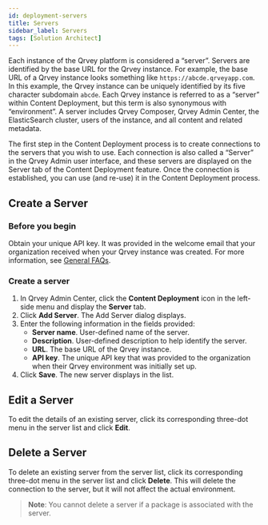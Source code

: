 ```yaml
---
id: deployment-servers 
title: Servers
sidebar_label: Servers
tags: [Solution Architect]
---
```


<div style={{textAlign: "justify"}}>

Each instance of the Qrvey platform is considered a “server”. Servers are identified by the base URL for the Qrvey instance.  For example, the base URL of a Qrvey instance looks something like `https://abcde.qrveyapp.com`.  In this example, the Qrvey instance can be uniquely identified by its five character subdomain `abcde`.  Each Qrvey instance is referred to as a “server” within Content Deployment, but this term is also synonymous with “environment”. A server includes Qrvey Composer, Qrvey Admin Center, the ElasticSearch cluster, users of the instance, and all content and related metadata.

The first step in the Content Deployment process is to create connections to the servers that you wish to use. Each connection is also called a “Server” in the Qrvey Admin user interface, and these servers are displayed on the Server tab of the Content Deployment feature. Once the connection is established, you can use (and re-use) it in the Content Deployment process. 

## Create a Server

### Before you begin
Obtain your unique API key. It was provided in the welcome email that your organization received when your Qrvey instance was created. For more information, see [General FAQs](../../faqs/faqs.md).

### Create a server
1. In Qrvey Admin Center, click the **Content Deployment** icon in the left-side menu and display the **Server** tab. 
2. Click **Add Server**. The Add Server dialog displays. 
3. Enter the following information in the fields provided:
    * **Server name**. User-defined name of the server. 
    * **Description**. User-defined description to help identify the server. 
    * **URL**. The base URL of the Qrvey instance. 
    * **API key**. The unique API key that was provided to the organization when their Qrvey environment was initially set up.  
4. Click **Save**. The new server displays in the list. 

## Edit a Server
To edit the details of an existing server, click its corresponding three-dot menu in the server list and click **Edit**. 

## Delete a Server
To delete an existing server from the server list, click its corresponding three-dot menu in the server list and click **Delete**. This will delete the connection to the server, but it will not affect the actual environment. 

>**Note**: You cannot delete a server if a package is associated with the server. 

</div>
